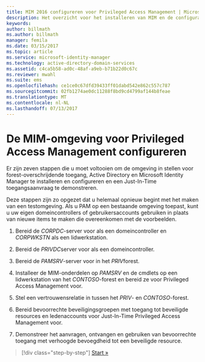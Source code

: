 ```yaml
---
title: MIM 2016 configureren voor Privileged Access Management | Microsoft Docs
description: Het overzicht voor het installeren van MIM en de configuratie voor Privileged Access Management.
keywords: 
author: billmath
ms.author: billmath
manager: femila
ms.date: 03/15/2017
ms.topic: article
ms.service: microsoft-identity-manager
ms.technology: active-directory-domain-services
ms.assetid: c4ca5b58-ad0c-48af-a9eb-b71b22d0c67c
ms.reviewer: mwahl
ms.suite: ems
ms.openlocfilehash: ce1ce0c67dfd39433ff01dabd542e862c557c787
ms.sourcegitcommit: 02fb1274ae0dc11288f8bd9cd4799af144b8feae
ms.translationtype: MT
ms.contentlocale: nl-NL
ms.lasthandoff: 07/13/2017
---
```

# De MIM-omgeving voor Privileged Access Management configureren
<a id="configure-the-mim-environment-for-privileged-access-management" class="xliff"></a>
Er zijn zeven stappen die u moet voltooien om de omgeving in stellen voor forest-overschrijdende toegang, Active Directory en Microsoft Identity Manager te installeren en configureren en een Just-In-Time toegangsaanvraag te demonstreren.

Deze stappen zijn zo opgezet dat u helemaal opnieuw begint met het maken van een testomgeving. Als u PAM op een bestaande omgeving toepast, kunt u uw eigen domeincontrollers of gebruikersaccounts gebruiken in plaats van nieuwe items te maken die overeenkomen met de voorbeelden.

1.  Bereid de *CORPDC*-server voor als een domeincontroller en *CORPWKSTN* als een lidwerkstation.

2.  Bereid de *PRIVDC*server voor als een domeincontroller.

3.  Bereid de *PAMSRV*-server voor in het *PRIV*forest.

4.  Installeer de MIM-onderdelen op *PAMSRV* en de cmdlets op een lidwerkstation van het *CONTOSO*-forest en bereid ze voor Privileged Access Management voor.

5.  Stel een vertrouwensrelatie in tussen het *PRIV*- en *CONTOSO*-forest.

6.  Bereid bevoorrechte beveiligingsgroepen met toegang tot beveiligde resources en ledenaccounts voor Just-In-Time Privileged Access Management voor.

7.  Demonstreer het aanvragen, ontvangen en gebruiken van bevoorrechte toegang met verhoogde bevoegdheid tot een beveiligde resource.

>[!div class="step-by-step"]
[Start »](step-1-prepare-corp-domain.md)
